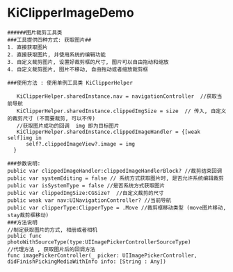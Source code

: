 # KiClipperImageDemo
	######图片裁剪工具类
	###工具提供四种方式: 获取图片##
	1. 直接获取图片
	2. 直接获取图片, 并使用系统的编辑功能
	3. 自定义裁剪图片, 设置好裁剪框的尺寸, 图片可以自由拖动和缩放
	4. 自定义裁剪图片, 图片不移动, 自由拖动或者缩放裁剪框

	###使用方法 : 使用单例工具类 KiClipperHelper

	   KiClipperHelper.sharedInstance.nav = navigationController  //获取当前导航
       KiClipperHelper.sharedInstance.clippedImgSize = size  // 传入, 自定义的裁剪尺寸 (不需要裁剪, 可以不传)
       //获取图片成功的回调  img 即为目标图片
       KiClipperHelper.sharedInstance.clippedImageHandler = {[weak self]img in
          self?.clippedImageView?.image = img
      }

    ###参数说明:
    public var clippedImageHandler:clippedImageHandlerBlock? //裁剪结束回调
    public var systemEditing = false // 系统方式获取图片时, 是否允许系统编辑裁剪
    public var isSystemType = false //是否系统方式获取图片
    public var clippedImgSize:CGSize?  //自定义裁剪的尺寸
    public weak var nav:UINavigationController? //当前导航
    public var clipperType:ClipperType = .Move //裁剪框移动类型 (move图片移动, stay裁剪框移动)
    ###方法说明
    //制定获取图片的方式, 相册或者相机
    public func photoWithSourceType(type:UIImagePickerControllerSourceType)
    //代理方法 , 获取图片后的回调方法
    func imagePickerController(_ picker: UIImagePickerController, didFinishPickingMediaWithInfo info: [String : Any])